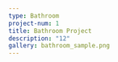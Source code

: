 ```yaml
---
type: Bathroom
project-num: 1
title: Bathroom Project
description: "12"
gallery: bathroom_sample.png
---
```

